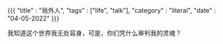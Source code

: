 {{{
    "title"    : "局外人",
    "tags"     : ["life", "talk"],
    "category" : "literal",
    "date"     : "04-05-2022"
}}}

我知道这个世界我无处容身，可是，你们凭什么审判我的灵魂？
